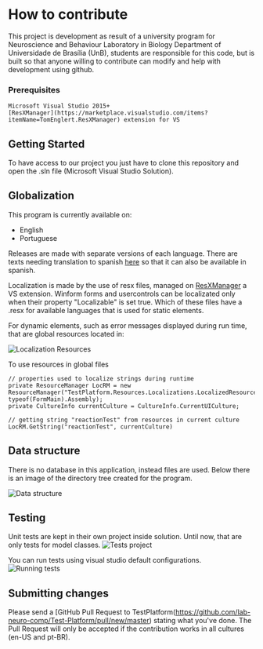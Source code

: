 ﻿# How to contribute

This project is development as result of a university program for Neuroscience and Behaviour Laboratory in Biology Department of Universidade de Brasília (UnB),
students are responsible for this code, but is built so that anyone willing to contribute can modify and help with development using github.
 

### Prerequisites


```
Microsoft Visual Studio 2015+
[ResXManager](https://marketplace.visualstudio.com/items?itemName=TomEnglert.ResXManager) extension for VS
```


## Getting Started

To have access to our project you just have to clone this repository and open the .sln file (Microsoft Visual Studio Solution).

## Globalization

This program is currently available on:
* English
* Portuguese

Releases are made with separate versions of each language.
There are texts needing translation to spanish [here](https://drive.google.com/open?id=174o9u04dX0g0KubeW1F5CiOCXC9EoPJ1hs0i8ae4fMU) so that it can also be available in spanish.

Localization is made by the use of resx files, managed on [ResXManager](https://marketplace.visualstudio.com/items?itemName=TomEnglert.ResXManager) a VS extension. 
Winform forms and usercontrols can be localizated only when their property "Localizable" is set true. Which of these files have a .resx for available languages that is used for static elements.

For dynamic elements, such as error messages displayed during run time, that are global resources located in:

![Localization Resources](https://raw.githubusercontent.com/wiki/lab-neuro-comp/Test-Platform/images/localization_resources.png)

To use resources in global files 


```
// properties used to localize strings during runtime
private ResourceManager LocRM = new ResourceManager("TestPlatform.Resources.Localizations.LocalizedResources", typeof(FormMain).Assembly);
private CultureInfo currentCulture = CultureInfo.CurrentUICulture;

// getting string "reactionTest" from resources in current culture
LocRM.GetString("reactionTest", currentCulture)
```


## Data structure

There is no database in this application, instead files are used. Below there is an image of the directory tree created for the program.

![Data structure](https://raw.githubusercontent.com/wiki/lab-neuro-comp/Test-Platform/images/data_structure.png)


## Testing

Unit tests are kept in their own project inside solution. Until now, that are only tests for model classes.
![Tests project](https://raw.githubusercontent.com/wiki/lab-neuro-comp/Test-Platform/images/test_project.png)

You can run tests using visual studio default configurations.
![Running tests](https://raw.githubusercontent.com/wiki/lab-neuro-comp/Test-Platform/images/run_tests.png)

## Submitting changes

Please send a [GitHub Pull Request to TestPlatform(https://github.com/lab-neuro-comp/Test-Platform/pull/new/master) stating what you've done. 
The Pull Request will only be accepted if the contribution works in all cultures (en-US and pt-BR).

